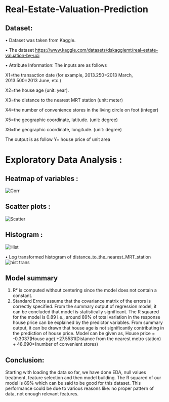 # Real-Estate-Valuation-Prediction

## **Dataset**:
•	Dataset was taken from Kaggle.

•	The dataset https://www.kaggle.com/datasets/dskagglemt/real-estate-valuation-by-uci

•	Attribute Information: The inputs are as follows

X1=the transaction date (for example, 2013.250=2013 March, 2013.500=2013 June, etc.)

X2=the house age (unit: year).

X3=the distance to the nearest MRT station (unit: meter)

X4=the number of convenience stores in the living circle on foot (integer)

X5=the geographic coordinate, latitude. (unit: degree)

X6=the geographic coordinate, longitude. (unit: degree)

The output is as follow
Y= house price of unit area

# Exploratory Data Analysis :
## Heatmap of variables :
![Corr](https://github.com/Prajyotc/Real-Estate-Valuation-Prediction/assets/115527993/f3ad243f-5295-46dc-8d1d-e7bf1ee05412)

## Scatter plots :
![Scatter](https://github.com/Prajyotc/Real-Estate-Valuation-Prediction/assets/115527993/8ef1f28f-9868-47d3-bce3-26c316fc8a13)

## Histogram :
![Hist](https://github.com/Prajyotc/Real-Estate-Valuation-Prediction/assets/115527993/98eb7faa-0975-42ba-a5c4-77c5ddc0dcd0)

•	Log transformed histogram of distance_to_the_nearest_MRT_station
![hist trans](https://github.com/Prajyotc/Real-Estate-Valuation-Prediction/assets/115527993/1cb9151e-77e8-4b5e-8e7d-2d6720f5b2ad)

## Model summary
1)	R² is computed without centering  since the model does not contain a constant.
2)	 Standard Errors assume that the covariance matrix of the errors is correctly specified.
From the summary output of regression model, it can be concluded that model is statistically significant. The R squared for the model is 0.89 i.e., around 89% of total variation in the response house price can be explained by the predictor variables.
 From summary output, it can be drawn that house age is not significantly contributing in the prediction of house price.
Model can be given as,
House price = -0.3037(House age) +27.5531(Distance from the nearest metro station) + 48.690*(number of convenient stores)

## Conclusion:
Starting with loading the data so far, we have done EDA, null values treatment, feature selection and then model building. The R squared of our model is 89% which can be said to be good for this dataset. This performance could be due to various reasons like: no proper pattern of data, not enough relevant features.

